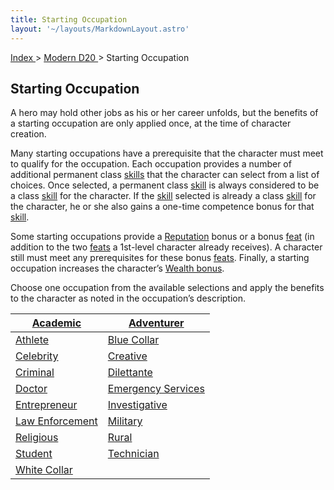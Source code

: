 ```yaml
---
title: Starting Occupation
layout: '~/layouts/MarkdownLayout.astro'
---
```


[ Index ](/) > [ Modern D20 ](/modern.d20.srd) > Starting Occupation

## Starting Occupation

A hero may hold other jobs as his or her career unfolds, but the benefits of a
starting occupation are only applied once, at the time of character creation.

Many starting occupations have a prerequisite that the character must meet to
qualify for the occupation. Each occupation provides a number of additional
permanent class [skills](/modern.d20.srd/skills/index) that the character can
select from a list of choices. Once selected, a permanent class
[skill](/modern.d20.srd/skills/index) is always considered to be a class
[skill](/modern.d20.srd/skills/index) for the character. If the
[skill](/modern.d20.srd/skills/index) selected is already a class
[skill](/modern.d20.srd/skills/index) for the character, he or she also gains
a one-time competence bonus for that [skill](/modern.d20.srd/skills/index).

Some starting occupations provide a
[Reputation](/modern.d20.srd/reputation/index) bonus or a bonus
[feat](/modern.d20.srd/feats/index) (in addition to the two
[feats](/modern.d20.srd/feats/index) a 1st-level character already receives).
A character still must meet any prerequisites for these bonus
[feats](/modern.d20.srd/feats/index). Finally, a starting occupation increases
the character’s [Wealth bonus](/modern.d20.srd/wealth/wealth.bonus).

Choose one occupation from the available selections and apply the benefits to
the character as noted in the occupation’s description.

| [Academic](/modern.d20.srd/starting.occupation/academic) | [Adventurer](/modern.d20.srd/starting.occupation/adventurer) |
|---|---|
| [Athlete](/modern.d20.srd/starting.occupation/athlete) | [Blue Collar](/modern.d20.srd/starting.occupation/blue.collar) |
| [Celebrity](/modern.d20.srd/starting.occupation/celebrity) | [Creative](/modern.d20.srd/starting.occupation/creative) |
| [Criminal](/modern.d20.srd/starting.occupation/criminal) | [Dilettante](/modern.d20.srd/starting.occupation/dilettante) |
| [Doctor](/modern.d20.srd/starting.occupation/doctor) | [Emergency Services](/modern.d20.srd/starting.occupation/emergency.services) |
| [Entrepreneur](/modern.d20.srd/starting.occupation/entrepreneur) | [Investigative](/modern.d20.srd/starting.occupation/investigative) |
| [Law Enforcement](/modern.d20.srd/starting.occupation/law.enforcement) | [Military](/modern.d20.srd/starting.occupation/military) |
| [Religious](/modern.d20.srd/starting.occupation/religious) | [Rural](/modern.d20.srd/starting.occupation/rural) |
| [Student](/modern.d20.srd/starting.occupation/student) | [Technician](/modern.d20.srd/starting.occupation/technician) |
| [White Collar](/modern.d20.srd/starting.occupation/white.collar) |
